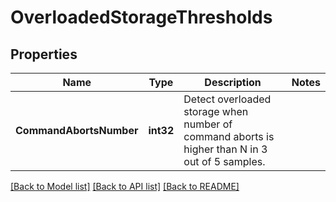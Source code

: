 # OverloadedStorageThresholds

## Properties
Name | Type | Description | Notes
------------ | ------------- | ------------- | -------------
**CommandAbortsNumber** | **int32** | Detect overloaded storage when number of command aborts is higher than N in 3 out of 5 samples. | 

[[Back to Model list]](../README.md#documentation-for-models) [[Back to API list]](../README.md#documentation-for-api-endpoints) [[Back to README]](../README.md)


